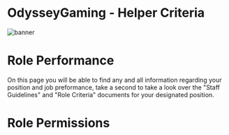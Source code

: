# OdysseyGaming - Helper Criteria 
![banner](https://cdn.discordapp.com/attachments/296281857232732161/923334275242283079/unknown.png)
# Role Performance


On this page you will be able to find any and all information regarding your position and job preformance, take a second to take a look over the "Staff Guidelines" and "Role Criteria" documents for your designated position. 

# Role Permissions

